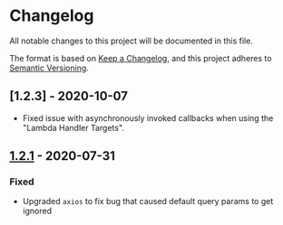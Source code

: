 # Changelog

All notable changes to this project will be documented in this file.

The format is based on [Keep a Changelog](https://keepachangelog.com/en/1.0.0/),
and this project adheres to [Semantic Versioning](https://semver.org/spec/v2.0.0.html).

## [1.2.3] - 2020-10-07

- Fixed issue with asynchronously invoked callbacks when using the "Lambda Handler Targets".

## [1.2.1] - 2020-07-31

### Fixed

- Upgraded `axios` to fix bug that caused default query params to get ignored

[1.2.1]: https://github.com/lifeomic/cli/compare/v1.2.0...v1.2.1
